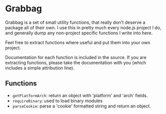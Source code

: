 Grabbag
=======

Grabbag is a set of small utility functions, that really don't deserve a package all of their own. I use this in pretty much every node.js project I do, and generally dump any non-project specific functions I write into here.

Feel free to extract functions where useful and put them into your own project.

Documentation for each function is included in the source. If you are extracting functions, please take the documentation with you (which includes a simple attribution line).

Functions
---------

 * `getPlatformArch`: return an object with 'platform' and 'arch' fields.
 * `requireBinary`: used to load binary modules
 * `parseCookie`: parse a 'cookie' formatted string and return an object.
